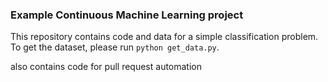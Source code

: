 ### Example Continuous Machine Learning project

This repository contains code and data for a simple classification problem. To get the dataset, please run `python get_data.py`.

also contains code for pull request automation 
